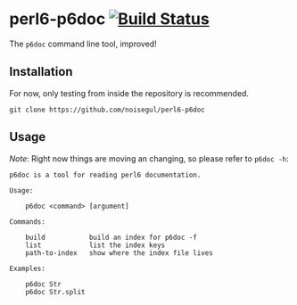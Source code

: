 # perl6-p6doc [![Build Status](https://travis-ci.org/noisegul/perl6-p6doc.svg?branch=master)](https://travis-ci.org/noisegul/perl6-p6doc)

The `p6doc` command line tool, improved!

## Installation

For now, only testing from inside the repository is recommended.

`git clone https://github.com/noisegul/perl6-p6doc`

## Usage

*Note*: Right now things are moving an changing, so please refer to `p6doc -h`:

```
p6doc is a tool for reading perl6 documentation.

Usage:

	p6doc <command> [argument]

Commands:

	build           build an index for p6doc -f
	list            list the index keys
	path-to-index   show where the index file lives

Examples:

	p6doc Str
	p6doc Str.split
```